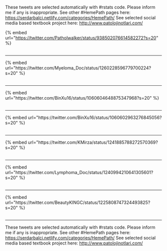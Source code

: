 

These tweets are selected automatically with #rstats code. Please inform me if any is inappropriate.
See other #HemePath pages here: https://serdarbalci.netlify.com/categories/HemePath/ 
See selected social media based textbook project here: http://www.patolojinotlari.com/

{% embed url="https://twitter.com/Patholwalker/status/938502076614582272?s=20" %}<br>
<br>
<hr>
{% embed url="https://twitter.com/Myeloma_Doc/status/1260228596779700224?s=20" %}<br>
<br>
<hr>
{% embed url="https://twitter.com/BinXu16/status/1060604648875347968?s=20" %}<br>
<br>
<hr>
{% embed url="https://twitter.com/BinXu16/status/1060602963276845056?s=20" %}<br>
<br>
<hr>
{% embed url="https://twitter.com/KMirza/status/1241885788272570369?s=20" %}<br>
<br>
<hr>
{% embed url="https://twitter.com/Lymphoma_Doc/status/1240994210641305601?s=20" %}<br>
<br>
<hr>
{% embed url="https://twitter.com/BeautyKINGC/status/1225808747324493825?s=20" %}<br>
<br>
<hr>


These tweets are selected automatically with #rstats code. Please inform me if any is inappropriate.
See other #HemePath pages here: https://serdarbalci.netlify.com/categories/HemePath/ 
See selected social media based textbook project here: http://www.patolojinotlari.com/
